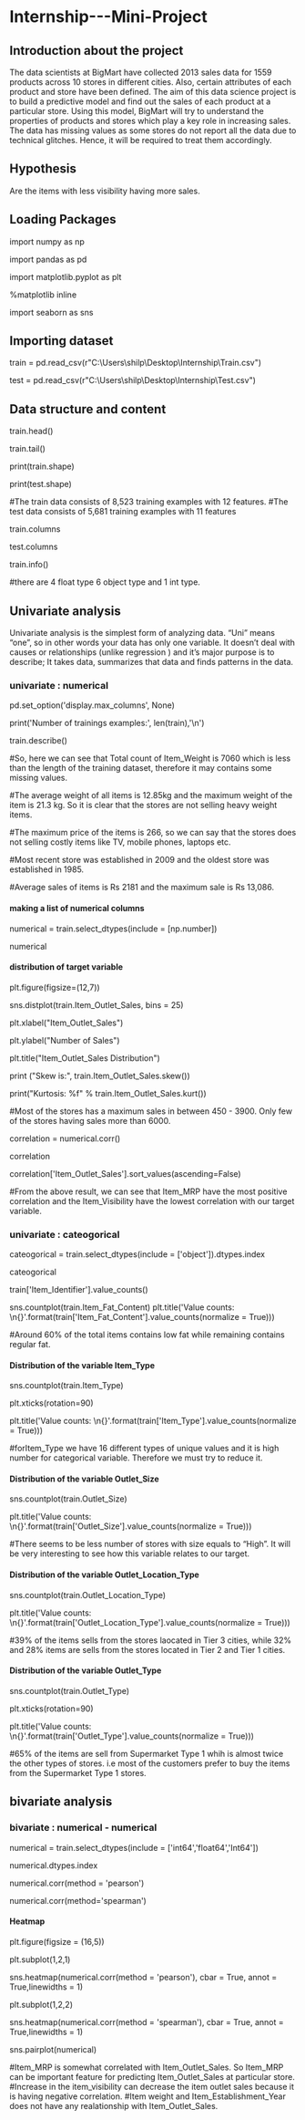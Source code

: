 # Internship---Mini-Project

## Introduction about the project
The data scientists at BigMart have collected 2013 sales data for 1559 products across 10 stores in different cities. Also, certain attributes of each product and store have been defined. The aim of this data science project is to build a predictive model and find out the sales of each product at a particular store.
Using this model, BigMart will try to understand the properties of products and stores which play a key role in increasing sales.
 The data has missing values as some stores do not report all the data due to technical glitches. Hence, it will be required to treat them accordingly.
 
## Hypothesis 
Are the items with less visibility having more sales.

## Loading Packages
import numpy as np 

import pandas as pd

import matplotlib.pyplot as plt

%matplotlib inline

import seaborn as sns

## Importing dataset
train = pd.read_csv(r"C:\Users\shilp\Desktop\Internship\Train.csv")

test = pd.read_csv(r"C:\Users\shilp\Desktop\Internship\Test.csv")


## Data structure and content
train.head()

train.tail()

print(train.shape)

print(test.shape)

#The train data consists of 8,523 training examples with 12 features.
#The test data consists of 5,681 training examples with 11 features

train.columns

test.columns

train.info()

#there are 4 float type 6 object type and 1 int type.

## Univariate analysis
Univariate analysis is the simplest form of analyzing data. “Uni” means “one”, so in other words your data has only one variable. It doesn’t deal with causes or relationships (unlike regression ) and it’s major purpose is to describe; It takes data, summarizes that data and finds patterns in the data.


### univariate : numerical
pd.set_option('display.max_columns', None)

print('Number of trainings examples:', len(train),'\n')

train.describe()

#So, here we can see that Total count of Item_Weight is 7060 which is less than the length of the training dataset, therefore it may contains some missing values.

#The average weight of all items is 12.85kg and the maximum weight of the item is 21.3 kg. So it is clear that the stores are not selling heavy weight items.

#The maximum price of the items is 266, so we can say that the stores does not selling costly items like TV, mobile phones, laptops etc.

#Most recent store was established in 2009 and the oldest store was established in 1985.

#Average sales of items is Rs 2181 and the maximum sale is Rs 13,086.

#### making a list of numerical columns
numerical = train.select_dtypes(include = [np.number])

numerical

#### distribution of target variable

plt.figure(figsize=(12,7))

sns.distplot(train.Item_Outlet_Sales, bins = 25)

plt.xlabel("Item_Outlet_Sales")

plt.ylabel("Number of Sales")

plt.title("Item_Outlet_Sales Distribution")

print ("Skew is:", train.Item_Outlet_Sales.skew())

print("Kurtosis: %f" % train.Item_Outlet_Sales.kurt())

#Most of the stores has a maximum sales in between 450 - 3900. Only few of the stores having sales more than 6000.

correlation = numerical.corr()

correlation

correlation['Item_Outlet_Sales'].sort_values(ascending=False)

#From the above result, we can see that Item_MRP have the most positive correlation and the Item_Visibility have the lowest correlation with our target variable. 


### univariate : cateogorical
cateogorical = train.select_dtypes(include = ['object']).dtypes.index

cateogorical

train['Item_Identifier'].value_counts()

sns.countplot(train.Item_Fat_Content)
plt.title('Value counts: \n{}'.format(train['Item_Fat_Content'].value_counts(normalize = True)))

#Around 60% of the total items contains low fat while remaining contains regular fat.

#### Distribution of the variable Item_Type
sns.countplot(train.Item_Type)

plt.xticks(rotation=90)

plt.title('Value counts: \n{}'.format(train['Item_Type'].value_counts(normalize = True)))

#forItem_Type we have 16 different types of unique values and it is high number for categorical variable. Therefore we must try to reduce it.

#### Distribution of the variable Outlet_Size

sns.countplot(train.Outlet_Size)

plt.title('Value counts: \n{}'.format(train['Outlet_Size'].value_counts(normalize = True)))


#There seems to be less number of stores with size equals to “High”. It will be very interesting to see how this variable relates to our target.

#### Distribution of the variable Outlet_Location_Type

sns.countplot(train.Outlet_Location_Type)

plt.title('Value counts: \n{}'.format(train['Outlet_Location_Type'].value_counts(normalize = True)))

#39% of the items sells from the stores laocated in Tier 3 cities, while 32% and 28% items are sells from the stores located in Tier 2 and Tier 1 cities.

#### Distribution of the variable Outlet_Type

sns.countplot(train.Outlet_Type)

plt.xticks(rotation=90)

plt.title('Value counts: \n{}'.format(train['Outlet_Type'].value_counts(normalize = True)))

#65% of the items are sell from Supermarket Type 1 whih is almost twice the other types of stores. i.e most of the customers prefer to buy the items from the Supermarket Type 1 stores.



## bivariate analysis

### bivariate : numerical - numerical

numerical = train.select_dtypes(include = ['int64','float64','Int64'])

numerical.dtypes.index

numerical.corr(method = 'pearson')

numerical.corr(method='spearman')

#### Heatmap
plt.figure(figsize = (16,5))

plt.subplot(1,2,1)

sns.heatmap(numerical.corr(method = 'pearson'), cbar = True, annot = True,linewidths = 1)

plt.subplot(1,2,2)

sns.heatmap(numerical.corr(method = 'spearman'), cbar = True, annot = True,linewidths = 1)

sns.pairplot(numerical)

#Item_MRP is somewhat correlated with Item_Outlet_Sales. So Item_MRP can be important feature for predicting Item_Outlet_Sales at particular store.
#Increase in the item_visibility can decrease the item outlet sales because it is having negative correlation.
#Item weight and Item_Establishment_Year does not have any realationship with Item_Outlet_Sales.


 
